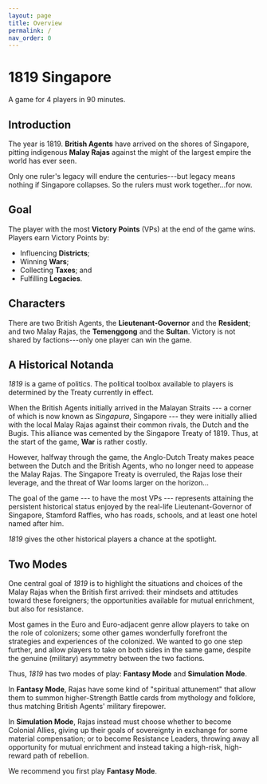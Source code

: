 ```yaml
---
layout: page
title: Overview
permalink: /
nav_order: 0
---
```


# 1819 Singapore

A game for 4 players in 90 minutes.

## Introduction
The year is 1819. **British Agents** have arrived on the shores of Singapore, pitting indigenous **Malay Rajas** against the might of the largest empire the world has ever seen.

Only one ruler's legacy will endure the centuries---but legacy means nothing if Singapore collapses. So the rulers must work together...for now.

## Goal

The player with the most **Victory Points** (VPs) at the end of the game wins. Players earn Victory Points by:

- Influencing **Districts**;
- Winning **Wars**;
- Collecting **Taxes**; and
- Fulfilling **Legacies**.

## Characters
There are two British Agents, the **Lieutenant-Governor** and the **Resident**; and two Malay Rajas, the **Temenggong** and the **Sultan**. Victory is not shared by factions---only one player can win the game.

## A Historical Notanda
*1819* is a game of politics. The political toolbox available to players is determined by the Treaty currently in effect.

When the British Agents initially arrived in the Malayan Straits --- a corner of which is now known as *Singapura*, Singapore --- they were initially allied with the local Malay Rajas against their common rivals, the Dutch and the Bugis. This alliance was cemented by the Singapore Treaty of 1819. Thus, at the start of the game, **War** is rather costly.

However, halfway through the game, the Anglo-Dutch Treaty makes peace between the Dutch and the British Agents, who no longer need to appease the Malay Rajas. The Singapore Treaty is overruled, the Rajas lose their leverage, and the threat of War looms larger on the horizon...

The goal of the game --- to have the most VPs --- represents attaining the persistent historical status enjoyed by the real-life Lieutenant-Governor of Singapore, Stamford Raffles, who has roads, schools, and at least one hotel named after him.

*1819* gives the other historical players a chance at the spotlight.

## Two Modes
One central goal of *1819* is to highlight the situations and choices of the Malay Rajas when the British first arrived: their mindsets and attitudes toward these foreigners; the opportunities available for mutual enrichment, but also for resistance.

Most games in the Euro and Euro-adjacent genre allow players to take on the role of colonizers; some other games wonderfully forefront the strategies and experiences of the colonized. We wanted to go one step further, and allow players to take on both sides in the same game, despite the genuine (military) asymmetry between the two factions.

Thus, *1819* has two modes of play: **Fantasy Mode** and **Simulation Mode**.

In **Fantasy Mode**, Rajas have some kind of "spiritual attunement" that allow them to summon higher-Strength Battle cards from mythology and folklore, thus matching British Agents' military firepower.

In **Simulation Mode**, Rajas instead must choose whether to become Colonial Allies, giving up their goals of sovereignty in exchange for some material compensation; or to become Resistance Leaders, throwing away all opportunity for mutual enrichment and instead taking a high-risk, high-reward path of rebellion.

We recommend you first play **Fantasy Mode**.